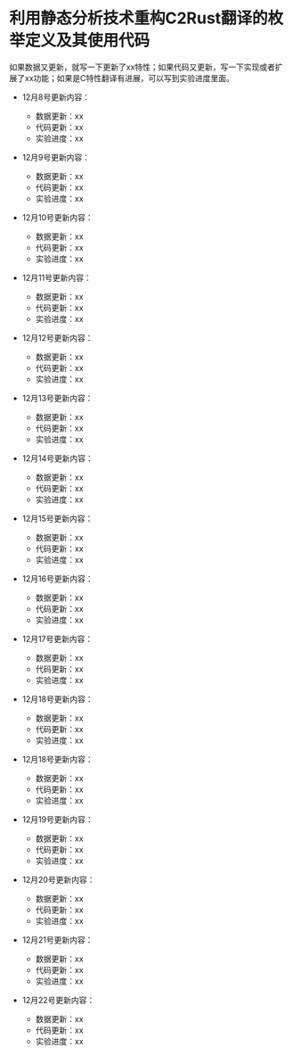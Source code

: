 # 利用静态分析技术重构C2Rust翻译的枚举定义及其使用代码
如果数据又更新，就写一下更新了xx特性；如果代码又更新，写一下实现或者扩展了xx功能；如果是C特性翻译有进展，可以写到实验进度里面。

- 12月8号更新内容：
  - 数据更新：xx
  - 代码更新：xx
  - 实验进度：xx

- 12月9号更新内容：
  - 数据更新：xx
  - 代码更新：xx
  - 实验进度：xx

- 12月10号更新内容：
  - 数据更新：xx
  - 代码更新：xx
  - 实验进度：xx

- 12月11号更新内容：
  - 数据更新：xx
  - 代码更新：xx
  - 实验进度：xx

- 12月12号更新内容：
  - 数据更新：xx
  - 代码更新：xx
  - 实验进度：xx

- 12月13号更新内容：
  - 数据更新：xx
  - 代码更新：xx
  - 实验进度：xx

- 12月14号更新内容：
  - 数据更新：xx
  - 代码更新：xx
  - 实验进度：xx

- 12月15号更新内容：
  - 数据更新：xx
  - 代码更新：xx
  - 实验进度：xx

- 12月16号更新内容：
  - 数据更新：xx
  - 代码更新：xx
  - 实验进度：xx

- 12月17号更新内容：
  - 数据更新：xx
  - 代码更新：xx
  - 实验进度：xx

- 12月18号更新内容：
  - 数据更新：xx
  - 代码更新：xx
  - 实验进度：xx

- 12月18号更新内容：
  - 数据更新：xx
  - 代码更新：xx
  - 实验进度：xx

- 12月19号更新内容：
  - 数据更新：xx
  - 代码更新：xx
  - 实验进度：xx

- 12月20号更新内容：
  - 数据更新：xx
  - 代码更新：xx
  - 实验进度：xx

- 12月21号更新内容：
  - 数据更新：xx
  - 代码更新：xx
  - 实验进度：xx

- 12月22号更新内容：
  - 数据更新：xx
  - 代码更新：xx
  - 实验进度：xx
